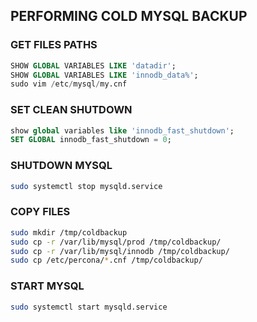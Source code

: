 ## PERFORMING COLD MYSQL BACKUP

### GET FILES PATHS
```sql
SHOW GLOBAL VARIABLES LIKE 'datadir';
SHOW GLOBAL VARIABLES LIKE 'innodb_data%';
sudo vim /etc/mysql/my.cnf
```

### SET CLEAN SHUTDOWN
```sql
show global variables like 'innodb_fast_shutdown';
SET GLOBAL innodb_fast_shutdown = 0;
```

### SHUTDOWN MYSQL
```sh
sudo systemctl stop mysqld.service
```

### COPY FILES  
```sh
sudo mkdir /tmp/coldbackup
sudo cp -r /var/lib/mysql/prod /tmp/coldbackup/
sudo cp -r /var/lib/mysql/innodb /tmp/coldbackup/
sudo cp /etc/percona/*.cnf /tmp/coldbackup/
```

### START MYSQL
```sh
sudo systemctl start mysqld.service
```
